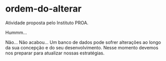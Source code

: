# ordem-do-alterar
Atividade proposta pelo Instituto PROA.

Hummm... 

Não... Não acabou... 
Um banco de dados pode sofrer alterações ao longo da sua concepção e do seu desenvolvimento. Nesse momento devemos nos preparar para atualizar nossas estratégias. 
